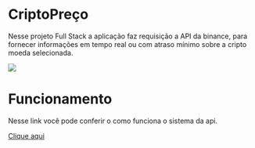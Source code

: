 <h1>CriptoPreço</h1>
<p>Nesse projeto Full Stack a aplicação faz requisição a API da binance, para fornecer informações em tempo real ou com atraso mínimo sobre a cripto moeda selecionada.</p>
<img src="https://github-production-user-asset-6210df.s3.amazonaws.com/115328362/309501472-46a65129-b251-47b4-97fb-34d4b8b00345.png?X-Amz-Algorithm=AWS4-HMAC-SHA256&X-Amz-Credential=AKIAVCODYLSA53PQK4ZA%2F20240302%2Fus-east-1%2Fs3%2Faws4_request&X-Amz-Date=20240302T212434Z&X-Amz-Expires=300&X-Amz-Signature=9f0bec9634d5d3d996eeab0d3d41e10fbbe12a9546c2aea7188c515e0bf816d7&X-Amz-SignedHeaders=host&actor_id=115328362&key_id=0&repo_id=667591903"/>

<h1>Funcionamento</h1>
<p>Nesse link você pode conferir o como funciona o sistema da api. </p>
<a href="https://www.linkedin.com/posts/wesley-mendon%C3%A7a-2b0b321a2_desenvolvimento-code-programaaexaeto-activity-7087464319654797312-244N?utm_source=share&utm_medium=member_desktop">Clique aqui</a>
